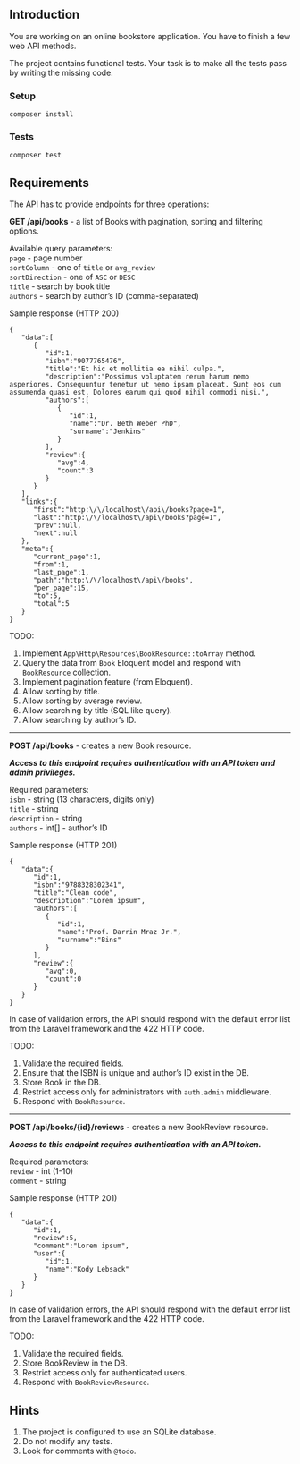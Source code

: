 ## Introduction

You are working on an online bookstore application. You have to finish a few web API methods.

The project contains functional tests. Your task is to make all the tests pass by writing the missing code.

### Setup

```
composer install
```

### Tests

```
composer test
```


## Requirements

The API has to provide endpoints for three operations:

**GET /api/books** - a list of Books with pagination, sorting and filtering options.

Available query parameters:\
`page` - page number \
`sortColumn` - one of `title` or `avg_review` \
`sortDirection` - one of `ASC` or `DESC` \
`title` - search by book title \
`authors` - search by author’s ID (comma-separated)


Sample response (HTTP 200)
```
{
   "data":[
      {
         "id":1,
         "isbn":"9077765476",
         "title":"Et hic et mollitia ea nihil culpa.",
         "description":"Possimus voluptatem rerum harum nemo asperiores. Consequuntur tenetur ut nemo ipsam placeat. Sunt eos cum assumenda quasi est. Dolores earum qui quod nihil commodi nisi.",
         "authors":[
            {
               "id":1,
               "name":"Dr. Beth Weber PhD",
               "surname":"Jenkins"
            }
         ],
         "review":{
            "avg":4,
            "count":3
         }
      }
   ],
   "links":{
      "first":"http:\/\/localhost\/api\/books?page=1",
      "last":"http:\/\/localhost\/api\/books?page=1",
      "prev":null,
      "next":null
   },
   "meta":{
      "current_page":1,
      "from":1,
      "last_page":1,
      "path":"http:\/\/localhost\/api\/books",
      "per_page":15,
      "to":5,
      "total":5
   }
}
```

TODO:
1. Implement `App\Http\Resources\BookResource::toArray` method.
2. Query the data from `Book` Eloquent model and respond with `BookResource` collection. 
3. Implement pagination feature (from Eloquent).
4. Allow sorting by title.
5. Allow sorting by average review.
6. Allow searching by title (SQL like query).
7. Allow searching by author’s ID.

---

**POST /api/books** - creates a new Book resource.

**_Access to this endpoint requires authentication with an API token and admin privileges._**

Required parameters:\
`isbn` - string (13 characters, digits only)\
`title` - string\
`description` - string\
`authors` - int[] - author’s ID


Sample response (HTTP 201)
```
{
   "data":{
      "id":1,
      "isbn":"9788328302341",
      "title":"Clean code",
      "description":"Lorem ipsum",
      "authors":[
         {
            "id":1,
            "name":"Prof. Darrin Mraz Jr.",
            "surname":"Bins"
         }
      ],
      "review":{
         "avg":0,
         "count":0
      }
   }
}
```

In case of validation errors, the API should respond with the default error list from the Laravel framework and the 422 HTTP code.

TODO:
1. Validate the required fields.
2. Ensure that the ISBN is unique and author’s ID exist in the DB.
3. Store Book in the DB.
4. Restrict access only for administrators with `auth.admin` middleware.
5. Respond with `BookResource`.

---

**POST /api/books/{id}/reviews** - creates a new BookReview resource.

**_Access to this endpoint requires authentication with an API token._**

Required parameters:\
`review` - int (1-10)\
`comment` - string


Sample response (HTTP 201)
```
{
   "data":{
      "id":1,
      "review":5,
      "comment":"Lorem ipsum",
      "user":{
         "id":1,
         "name":"Kody Lebsack"
      }
   }
}
```

In case of validation errors, the API should respond with the default error list from the Laravel framework and the 422 HTTP code.

TODO:
1. Validate the required fields.
2. Store BookReview in the DB.
3. Restrict access only for authenticated users.
4. Respond with `BookReviewResource`.

## Hints

1. The project is configured to use an SQLite database.
2. Do not modify any tests.
3. Look for comments with `@todo`.
